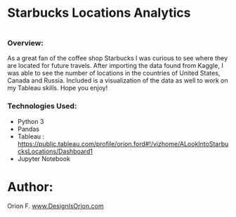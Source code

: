 # Starbucks Locations Analytics
<img src="">

### Overview:
As a great fan of the coffee shop Starbucks I was curious to see where they are located for future travels. After importing the data found from Kaggle, I was able to see the number of locations in the countries of United States, Canada and Russia. Included is a visualization of the data as well to work on my Tableau skills. Hope you enjoy!


### Technologies Used:
- Python 3
- Pandas
- Tableau : https://public.tableau.com/profile/orion.ford#!/vizhome/ALookIntoStarbucksLocations/Dashboard1
- Jupyter Notebook



# Author: 
Orion F.
www.DesignIsOrion.com

